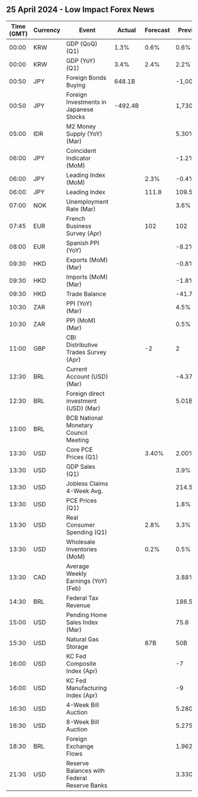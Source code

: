 ## 25 April 2024 - Low Impact Forex News

| Time (GMT) | Currency | Event | Actual | Forecast | Previous |
|------|----------|-------|--------|----------|----------|
| 00:00 | KRW | GDP (QoQ) (Q1) | 1.3% | 0.6% | 0.6% |
| 00:00 | KRW | GDP (YoY) (Q1) | 3.4% | 2.4% | 2.2% |
| 00:50 | JPY | Foreign Bonds Buying | 648.1B |  | -1,000.1B |
| 00:50 | JPY | Foreign Investments in Japanese Stocks | -492.4B |  | 1,730.7B |
| 05:00 | IDR | M2 Money Supply (YoY) (Mar) |  |  | 5.30% |
| 06:00 | JPY | Coincident Indicator (MoM) |  |  | -1.2% |
| 06:00 | JPY | Leading Index (MoM) |  | 2.3% | -0.4% |
| 06:00 | JPY | Leading Index |  | 111.8 | 109.5 |
| 07:00 | NOK | Unemployment Rate (Mar) |  |  | 3.6% |
| 07:45 | EUR | French Business Survey (Apr) |  | 102 | 102 |
| 08:00 | EUR | Spanish PPI (YoY) |  |  | -8.2% |
| 09:30 | HKD | Exports (MoM) (Mar) |  |  | -0.8% |
| 09:30 | HKD | Imports (MoM) (Mar) |  |  | -1.8% |
| 09:30 | HKD | Trade Balance |  |  | -41.7B |
| 10:30 | ZAR | PPI (YoY) (Mar) |  |  | 4.5% |
| 10:30 | ZAR | PPI (MoM) (Mar) |  |  | 0.5% |
| 11:00 | GBP | CBI Distributive Trades Survey (Apr) |  | -2 | 2 |
| 12:30 | BRL | Current Account (USD) (Mar) |  |  | -4.37B |
| 12:30 | BRL | Foreign direct investment (USD) (Mar) |  |  | 5.01B |
| 13:00 | BRL | BCB National Monetary Council Meeting |  |  |  |
| 13:30 | USD | Core PCE Prices (Q1) |  | 3.40% | 2.00% |
| 13:30 | USD | GDP Sales (Q1) |  |  | 3.9% |
| 13:30 | USD | Jobless Claims 4-Week Avg. |  |  | 214.50K |
| 13:30 | USD | PCE Prices (Q1) |  |  | 1.8% |
| 13:30 | USD | Real Consumer Spending (Q1) |  | 2.8% | 3.3% |
| 13:30 | USD | Wholesale Inventories (MoM) |  | 0.2% | 0.5% |
| 13:30 | CAD | Average Weekly Earnings (YoY) (Feb) |  |  | 3.88% |
| 14:30 | BRL | Federal Tax Revenue |  |  | 186.50B |
| 15:00 | USD | Pending Home Sales Index (Mar) |  |  | 75.6 |
| 15:30 | USD | Natural Gas Storage |  | 87B | 50B |
| 16:00 | USD | KC Fed Composite Index (Apr) |  |  | -7 |
| 16:00 | USD | KC Fed Manufacturing Index (Apr) |  |  | -9 |
| 16:30 | USD | 4-Week Bill Auction |  |  | 5.280% |
| 16:30 | USD | 8-Week Bill Auction |  |  | 5.275% |
| 18:30 | BRL | Foreign Exchange Flows |  |  | 1.962B |
| 21:30 | USD | Reserve Balances with Federal Reserve Banks |  |  | 3.330T |
